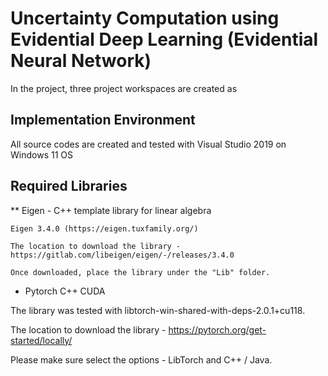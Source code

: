 # Uncertainty Computation using Evidential Deep Learning (Evidential Neural Network)

In the project, three project workspaces are created as 

## Implementation Environment
All source codes are created and tested with Visual Studio 2019 on Windows 11 OS


## Required Libraries

** Eigen - C++ template library for linear algebra

```
Eigen 3.4.0 (https://eigen.tuxfamily.org/)

The location to download the library - https://gitlab.com/libeigen/eigen/-/releases/3.4.0

Once downloaded, place the library under the "Lib" folder.
```



* Pytorch C++ CUDA

The library was tested with libtorch-win-shared-with-deps-2.0.1+cu118.

The location to download the library - https://pytorch.org/get-started/locally/

Please make sure select the options - LibTorch and C++ / Java.


